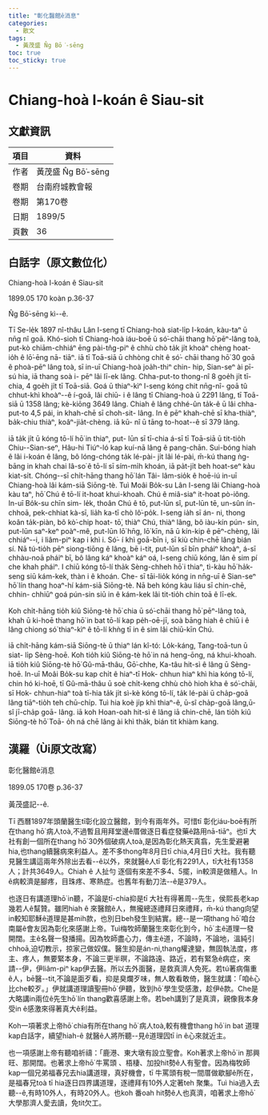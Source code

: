 ```yaml
---
title: "彰化醫館ê消息"
categories:
  - 散文
tags:
  - 黃茂盛 N̂g Bō͘-sēng
toc: true
toc_sticky: true
---
```


# Chiang-hoà I-koán ê Siau-sit

## 文獻資訊

| 項目 | 資料 |
|---|---|
| 作者 | 黃茂盛 N̂g Bō͘-sēng |
| 卷期 | 台南府城教會報 |
| 卷期 | 第170卷 |
| 日期 | 1899/5 |
| 頁數 | 36 |

## 白話字（原文數位化）

Chiang-hoà I-koán ê Siau-sit

1899.05 170 koàn p.36-37

N̂g Bō͘-sēng kì--ê.

Tī Se-le̍k 1897 nî-thâu Lân I-seng tī Chiang-hoà siat-li̍p I-koán, kàu-taⁿ ū nn̄g nî goā. Khó-sioh tī Chiang-hoà iáu-boē ū só͘-chāi thang hō͘ pēⁿ-lâng toà, put-kò chiām-chhiáⁿ ēng pài-tn̂g-piⁿ ê chhù chò ta̍k ji̍t khoàⁿ chèng hoat-io̍h ê lō͘-ēng nā- tiāⁿ. iā tī Toā-siā ū chhòng chi̍t ê só͘- chāi thang hō͘ 30 goā ê phoà-pēⁿ lâng toà, sī in-uī Chiang-hoà joa̍h-thiⁿ chin- hip, Sian-seⁿ ài pī-sú hia, iā thang soà i- pēⁿ lâi lī-ek lâng. Chha-put-to thong-nî 8 goe̍h ji̍t tī-chia, 4 goe̍h ji̍t tī Toā-siā. Goá ū thiaⁿ-kìⁿ I-seng kóng chit nn̄g-nî- goā tû chhut-khì khoàⁿ--ê í-goā, lâi chiū- i ê lâng tī Chiang-hoà ū 2291 lâng, tī Toā-siā ū 1358 lâng; kè-kiōng 3649 lâng. Chiah ê lâng chhé-ûn ta̍k-ê ū lâi chha- put-to 4,5 pái, in khah-chē sī choh-sit- lâng. In ê pēⁿ khah-chē sī kha-thiàⁿ, ba̍k-chiu thiàⁿ, koâⁿ-jia̍t-chèng. iā kū- nî ū tāng to-hoat--ê sī 379 lâng.

iā ta̍k ji̍t ū kóng tō-lí hō͘ in thiaⁿ, put- lūn sī tī-chia á-sī tī Toā-siā ū tit-tio̍h Chiu--Sian-seⁿ, Hâu-hi Tiúⁿ-ló kap kuí-nā lâng ê pang-chān. Sui-bóng hiah ê lâi i-koán ê lâng, bô lóng-chóng ta̍k lé-pài- ji̍t lâi lé-pài, m̄-kú thang ǹg-bāng in khah chai Iâ-so͘ ê tō-lí sī sím-mi̍h khoán, iā pa̍t-ji̍t beh hoat-seⁿ kàu kiat-si̍t. Chóng--sī chi̍t-hāng thang hō͘ lán Tâi- lâm-sio̍k ê hoē-iú in-uī Chiang-hoà lâi kám-siā Siōng-tè. Tuì Moâi Bo̍k-su Lân I-seng lâi Chiang-hoà kàu taⁿ, hō͘ Chú ê tō-lí it-hoat khui-khoah. Chú ê miâ-siaⁿ it-hoat pò-iông. In-uī Bo̍k-su chīn sim- le̍k, thoân Chú ê tō, put-lūn sî, put-lūn tē, un-sûn ín-chhoā, pek-chhiat kà-sī, lia̍h ka-tī chò lô͘-po̍k. I-seng ia̍h sī án- ni, thong koân ta̍k-piàn, bô kò͘-chip hoat- tō͘, thiàⁿ Chú, thiàⁿ lâng, bô iàu-kín pún- sin, put-lūn saⁿ-keⁿ poàⁿ-mê, put-lūn lō͘ hn̄g, lō͘ kīn, nā ū kín-kip ê pēⁿ-chèng, lâi chhiáⁿ--i, i liâm-piⁿ kap i khì i. Só͘- í khì goā-bīn i, sī kiù chin-chē lâng bián sí. Nā tú-tio̍h pēⁿ siong-tiōng ê lâng, bē i-tit, put-lūn sī bīn pháiⁿ khoàⁿ, á-sī chhàu-noā pháiⁿ bī, bô lâng káⁿ khoàⁿ káⁿ oá, I-seng chiū kóng, lán ê sim pí che khah pháiⁿ. I chiū kóng tō-lí tha̍k Sèng-chheh hō͘ i thiaⁿ, tì-kàu hō͘ ha̍k-seng siū kám-kek, thàn i ê khoán. Che- sī tāi-lio̍k kóng in nn̄g-uī ê Sian-seⁿ hō͘ lín thang hoaⁿ-hí kám-siā Siōng-tè. Nā beh kóng kàu liáu sī chin-chē, chhin- chhiūⁿ goá pún-sin siū in ê kám-kek lâi tit-tio̍h chin toā ê lī-ek.

Koh chi̍t-hāng tio̍h kiû Siōng-tè hō͘ chia ū só͘-chāi thang hō͘ pēⁿ-lâng toà, khah ū ki-hoē thang hō͘ in bat tō-lí kap pe̍h-oē-jī, soà bāng hiah ê chiū i ê lâng chiong só͘ thiaⁿ-kìⁿ ê tō-lí khǹg tī in ê sim lâi chiū-kīn Chú.

iā chi̍t-hāng kám-siā Siōng-tè ū thiaⁿ lán kî-tó: Lo̍k-káng, Tang-toā-tun ū siat- li̍p Sèng-hoē. Koh tio̍h kiû Siōng-tè hō͘ in ná heng-ōng, ná khui-khoah. iā tio̍h kiû Siōng-tè hō͘ Gû-mā-thâu, Gō͘-chhe, Ka-tâu hit-sì ê lâng ū Sèng-hoē. In-uī Moâi Bo̍k-su kap chi̍t ê hiaⁿ-tī Hok- chhun hiaⁿ khì hia kóng tō-lí, chin hó ki-hoē, tī Gû-mā-thâu ū soè chi̍t-keng chhù chò hioh kha ê só͘-chāi, sī Hok- chhun-hiaⁿ toà tī-hia ta̍k ji̍t sì-kè kóng tō-lí, ta̍k lé-pài ū cha̍p-goā lâng tiāⁿ-tio̍h teh chū-chi̍p. Tuì hia koè ji̍p khì thiaⁿ-ê, ū-sî cha̍p-goā lâng,ū-sî jī-cha̍p goā- lâng. iā koh Hoan-oah hit-sì ê lâng iā chin-chē, lán tio̍h kiû Siōng-tè hō͘ Toā- o̍h ná chē lâng ài khì tha̍k, bián tit khiàm kang.

## 漢羅（Ùi原文改寫）

彰化醫館ê消息

1899.05 170卷 p.36-37

黃茂盛記--ê.

Tī 西曆1897年頭蘭醫生tī彰化設立醫館，到今有兩年外。可惜tī 彰化iáu-boē有所在thang hō͘ 病人toà,不過暫且用拜堂邊ê厝做逐日看症發藥ê路用nā-tiāⁿ。也tī 大社有創一個所在thang hō͘ 30外個破病人toà,是因為彰化熱天真翕，先生愛避暑hia,也thang續醫病來利益人。差不多thong年8月日tī chia,4月日tī 大社。我有聽見醫生講這兩年外除出去看--ê以外，來就醫ê人tī 彰化有2291人，tī大社有1358人；計共3649人。Chiah ê 人扯勻 逐個有來差不多4、5擺，in較濟是做穡人。In ê病較濟是腳疼，目珠疼、寒熱症。也舊年有動刀法--ê是379人。

也逐日有講道理hō͘ in聽，不論是tī-chia抑是tī 大社有得著周--先生，侯熙長老kap幾若人ê幫贊。雖罔hiah ê 來醫館ê人，無攏總逐禮拜日來禮拜，m̄-kú thang向望in較知耶穌ê道理是甚mih款，也別日beh發生到結實。總--是一項thang hō͘ 咱台南屬ê會友因為彰化來感謝上帝。Tuì梅牧師蘭醫生來彰化到今，hō͘ 主ê道理一發開闊。主ê名聲一發播揚。因為牧師盡心力，傳主ê道，不論時，不論地，溫純引chhoā,迫切教示，掠家己做奴僕。醫生抑是án-ni,thang權達變，無固執法度，疼主、疼人，無要緊本身，不論三更半暝，不論路遠、路近，若有緊急ê病症，來請--伊，伊liâm-piⁿ kap伊去醫。所以去外面醫，是救真濟人免死。若tú著病傷重ê人，bē醫--tit,不論是面歹看，抑是臭爛歹味，無人敢看敢倚，醫生就講：「咱ê心比che較歹。」伊就講道理讀聖冊hō͘ 伊聽，致到hō͘ 學生受感激，趁伊ê款。Che是大略講in兩位ê先生hō͘ lín thang歡喜感謝上帝。若beh講到了是真濟，親像我本身受in ê感激來得著真大ê利益。

Koh一項著求上帝hō͘ chia有所在thang hō͘ 病人toà,較有機會thang hō͘ in bat 道理kap白話字，續望hiah-ê 就醫ê人將所聽--見ê道理囥tī in ê心來就近主。

也一項感謝上帝有聽咱祈禱：「鹿港、東大墩有設立聖會。Koh著求上帝hō͘ in 那興旺、那開闊。也著求上帝hō͘ 牛罵頭 、梧棲、加投hit勢ê人有聖會。因為梅牧師kap一個兄弟福春兄去hia講道理，真好機會，tī 牛罵頭有稅一間厝做歇腳ê所在，是福春兄toà tī hia逐日四界講道理，逐禮拜有10外人定著teh 聚集。Tuì hia過入去聽--ê,有時10外人，有時20外人。也koh 番oah hit勢ê人也真濟，咱著求上帝hō͘ 大學那濟人愛去讀，免tit欠工。
